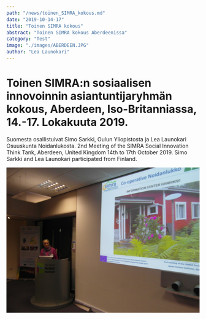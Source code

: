 ```yaml
---
path: "/news/toinen_SIMRA_kokous.md"
date: "2019-10-14-17"
title: "Toinen SIMRA kokous"
abstract: "Toinen SIMRA kokous Aberdeenissa"
category: "Test"
image: "./images/ABERDEEN.JPG"
author: "Lea Launokari"
---
```


# Toinen SIMRA:n sosiaalisen innovoinnin asiantuntijaryhmän kokous, Aberdeen, Iso-Britanniassa, 14.-17. Lokakuuta 2019.

Suomesta osallistuivat Simo Sarkki, Oulun Yliopistosta ja Lea Launokari  Osuuskunta Noidanlukosta.
2nd Meeting of the SIMRA Social Innovation Think Tank, Aberdeen, United Kingdom 14th to 17th October 2019.
Simo Sarkki and Lea Launokari participated from Finland.

![](./images/Aberdeen.JPG)

